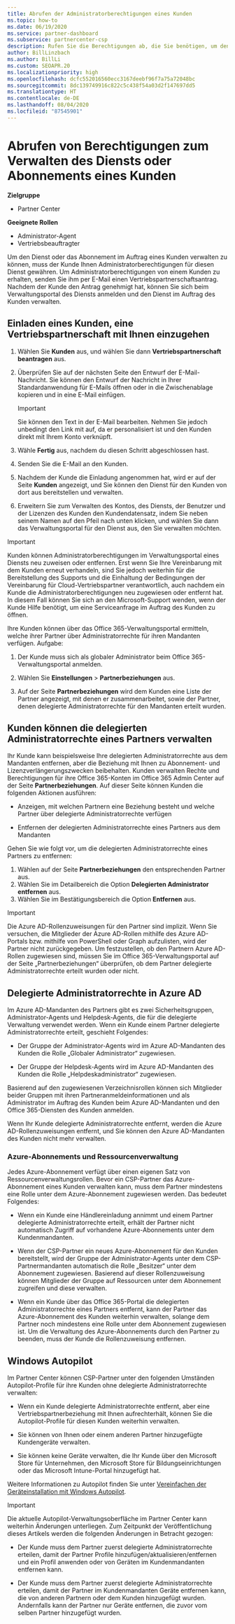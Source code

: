 ```yaml
---
title: Abrufen der Administratorberechtigungen eines Kunden
ms.topic: how-to
ms.date: 06/19/2020
ms.service: partner-dashboard
ms.subservice: partnercenter-csp
description: Rufen Sie die Berechtigungen ab, die Sie benötigen, um den Dienst oder das Abonnement eines Kunden in seinem Namen zu verwalten. Erfahren Sie, wie Berechtigungen erteilt, widerrufen und verwaltet werden.
author: BillLinzbach
ms.author: BillLi
ms.custom: SEOAPR.20
ms.localizationpriority: high
ms.openlocfilehash: dcfc552016560ecc3167deebf96f7a75a72048bc
ms.sourcegitcommit: 8dc139749916c822c5c438f54a03d2f147697dd5
ms.translationtype: HT
ms.contentlocale: de-DE
ms.lasthandoff: 08/04/2020
ms.locfileid: "87545901"
---
```

# <a name="obtain-permissions-to-manage-a-customers-service-or-subscription"></a>Abrufen von Berechtigungen zum Verwalten des Diensts oder Abonnements eines Kunden

**Zielgruppe**

- Partner Center

**Geeignete Rollen**

- Administrator-Agent
- Vertriebsbeauftragter

Um den Dienst oder das Abonnement im Auftrag eines Kunden verwalten zu können, muss der Kunde Ihnen Administratorberechtigungen für diesen Dienst gewähren. Um Administratorberechtigungen von einem Kunden zu erhalten, senden Sie ihm per E-Mail einen Vertriebspartnerschaftsantrag. Nachdem der Kunde den Antrag genehmigt hat, können Sie sich beim Verwaltungsportal des Diensts anmelden und den Dienst im Auftrag des Kunden verwalten. 

## <a name="invite-a-customer-to-establish-a-reseller-relationship-with-you"></a>Einladen eines Kunden, eine Vertriebspartnerschaft mit Ihnen einzugehen

1.  Wählen Sie **Kunden** aus, und wählen Sie dann **Vertriebspartnerschaft beantragen** aus.

2.  Überprüfen Sie auf der nächsten Seite den Entwurf der E-Mail-Nachricht. Sie können den Entwurf der Nachricht in Ihrer Standardanwendung für E-Mails öffnen oder in die Zwischenablage kopieren und in eine E-Mail einfügen. 

    >[!IMPORTANT]
    >Sie können den Text in der E-Mail bearbeiten. Nehmen Sie jedoch unbedingt den Link mit auf, da er personalisiert ist und den Kunden direkt mit Ihrem Konto verknüpft. 
    
3.  Wähle **Fertig** aus, nachdem du diesen Schritt abgeschlossen hast.

4.  Senden Sie die E-Mail an den Kunden.

5.  Nachdem der Kunde die Einladung angenommen hat, wird er auf der Seite **Kunden** angezeigt, und Sie können den Dienst für den Kunden von dort aus bereitstellen und verwalten.

6.  Erweitern Sie zum Verwalten des Kontos, des Diensts, der Benutzer und der Lizenzen des Kunden den Kundendatensatz, indem Sie neben seinem Namen auf den Pfeil nach unten klicken, und wählen Sie dann das Verwaltungsportal für den Dienst aus, den Sie verwalten möchten.

>[!IMPORTANT]  
>Kunden können Administratorberechtigungen im Verwaltungsportal eines Diensts neu zuweisen oder entfernen. Erst wenn Sie Ihre Vereinbarung mit dem Kunden erneut verhandeln, sind Sie jedoch weiterhin für die Bereitstellung des Supports und die Einhaltung der Bedingungen der Vereinbarung für Cloud-Vertriebspartner verantwortlich, auch nachdem ein Kunde die Administratorberechtigungen neu zugewiesen oder entfernt hat. In diesem Fall können Sie sich an den Microsoft-Support wenden, wenn der Kunde Hilfe benötigt, um eine Serviceanfrage im Auftrag des Kunden zu öffnen.

Ihre Kunden können über das Office 365-Verwaltungsportal ermitteln, welche ihrer Partner über Administratorrechte für ihren Mandanten verfügen. Aufgabe:

1. Der Kunde muss sich als globaler Administrator beim Office 365-Verwaltungsportal anmelden.

2. Wählen Sie **Einstellungen** > **Partnerbeziehungen** aus.

3. Auf der Seite **Partnerbeziehungen** wird dem Kunden eine Liste der Partner angezeigt, mit denen er zusammenarbeitet, sowie der Partner, denen delegierte Administratorrechte für den Mandanten erteilt wurden.

## <a name="customers-can-manage-a-partners-delegated-admin-privileges"></a>Kunden können die delegierten Administratorrechte eines Partners verwalten 

Ihr Kunde kann beispielsweise Ihre delegierten Administratorrechte aus dem Mandanten entfernen, aber die Beziehung mit Ihnen zu Abonnement- und Lizenzverlängerungszwecken beibehalten. Kunden verwalten Rechte und Berechtigungen für ihre Office 365-Konten im Office 365 Admin Center auf der Seite **Partnerbeziehungen**. Auf dieser Seite können Kunden die folgenden Aktionen ausführen:

- Anzeigen, mit welchen Partnern eine Beziehung besteht und welche Partner über delegierte Administratorrechte verfügen

- Entfernen der delegierten Administratorrechte eines Partners aus dem Mandanten

Gehen Sie wie folgt vor, um die delegierten Administratorrechte eines Partners zu entfernen:

1. Wählen auf der Seite **Partnerbeziehungen** den entsprechenden Partner aus.
2. Wählen Sie im Detailbereich die Option **Delegierten Administrator entfernen** aus.
3. Wählen Sie im Bestätigungsbereich die Option **Entfernen** aus.

>[!IMPORTANT]  
>Die Azure AD-Rollenzuweisungen für den Partner sind implizit. Wenn Sie versuchen, die Mitglieder der Azure AD-Rollen mithilfe des Azure AD-Portals bzw. mithilfe von PowerShell oder Graph aufzulisten, wird der Partner nicht zurückgegeben. Um festzustellen, ob den Partnern Azure AD-Rollen zugewiesen sind, müssen Sie im Office 365-Verwaltungsportal auf der Seite „Partnerbeziehungen“ überprüfen, ob dem Partner delegierte Administratorrechte erteilt wurden oder nicht.

## <a name="delegated-admin-privileges-in-azure-ad"></a>Delegierte Administratorrechte in Azure AD 

Im Azure AD-Mandanten des Partners gibt es zwei Sicherheitsgruppen, Administrator-Agents und Helpdesk-Agents, die für die delegierte Verwaltung verwendet werden. Wenn ein Kunde einem Partner delegierte Administratorrechte erteilt, geschieht Folgendes:

- Der Gruppe der Administrator-Agents wird im Azure AD-Mandanten des Kunden die Rolle „Globaler Administrator“ zugewiesen.

- Der Gruppe der Helpdesk-Agents wird im Azure AD-Mandanten des Kunden die Rolle „Helpdeskadministrator“ zugewiesen.

Basierend auf den zugewiesenen Verzeichnisrollen können sich Mitglieder beider Gruppen mit ihren Partneranmeldeinformationen und als Administrator im Auftrag des Kunden beim Azure AD-Mandanten und den Office 365-Diensten des Kunden anmelden.

Wenn Ihr Kunde delegierte Administratorrechte entfernt, werden die Azure AD-Rollenzuweisungen entfernt, und Sie können den Azure AD-Mandanten des Kunden nicht mehr verwalten.

### <a name="azure-subscriptions-and-resource-management"></a>Azure-Abonnements und Ressourcenverwaltung

Jedes Azure-Abonnement verfügt über einen eigenen Satz von Ressourcenverwaltungsrollen. Bevor ein CSP-Partner das Azure-Abonnement eines Kunden verwalten kann, muss dem Partner mindestens eine Rolle unter dem Azure-Abonnement zugewiesen werden. Das bedeutet Folgendes:

- Wenn ein Kunde eine Händlereinladung annimmt und einem Partner delegierte Administratorrechte erteilt, erhält der Partner nicht automatisch Zugriff auf vorhandene Azure-Abonnements unter dem Kundenmandanten.

- Wenn der CSP-Partner ein neues Azure-Abonnement für den Kunden bereitstellt, wird der Gruppe der Administrator-Agents unter dem CSP-Partnermandanten automatisch die Rolle „Besitzer“ unter dem Abonnement zugewiesen. Basierend auf dieser Rollenzuweisung können Mitglieder der Gruppe auf Ressourcen unter dem Abonnement zugreifen und diese verwalten.

- Wenn ein Kunde über das Office 365-Portal die delegierten Administratorrechte eines Partners entfernt, kann der Partner das Azure-Abonnement des Kunden weiterhin verwalten, solange dem Partner noch mindestens eine Rolle unter dem Abonnement zugewiesen ist. Um die Verwaltung des Azure-Abonnements durch den Partner zu beenden, muss der Kunde die Rollenzuweisung entfernen.

## <a name="windows-autopilot"></a>Windows Autopilot

Im Partner Center können CSP-Partner unter den folgenden Umständen Autopilot-Profile für ihre Kunden ohne delegierte Administratorrechte verwalten: 

- Wenn ein Kunde delegierte Administratorrechte entfernt, aber eine Vertriebspartnerbeziehung mit Ihnen aufrechterhält, können Sie die Autopilot-Profile für diesen Kunden weiterhin verwalten.

- Sie können von Ihnen oder einem anderen Partner hinzugefügte Kundengeräte verwalten. 

- Sie können keine Geräte verwalten, die Ihr Kunde über den Microsoft Store für Unternehmen, den Microsoft Store für Bildungseinrichtungen oder das Microsoft Intune-Portal hinzugefügt hat.

Weitere Informationen zu Autopilot finden Sie unter [Vereinfachen der Geräteinstallation mit Windows Autopilot](autopilot.md).

>[!IMPORTANT]  
>Die aktuelle Autopilot-Verwaltungsoberfläche im Partner Center kann weiterhin Änderungen unterliegen. Zum Zeitpunkt der Veröffentlichung dieses Artikels werden die folgenden Änderungen in Betracht gezogen:

- Der Kunde muss dem Partner zuerst delegierte Administratorrechte erteilen, damit der Partner Profile hinzufügen/aktualisieren/entfernen und ein Profil anwenden oder von Geräten im Kundenmandanten entfernen kann.

- Der Kunde muss dem Partner zuerst delegierte Administratorrechte erteilen, damit der Partner im Kundenmandanten Geräte entfernen kann, die von anderen Partnern oder dem Kunden hinzugefügt wurden. Andernfalls kann der Partner nur Geräte entfernen, die zuvor vom selben Partner hinzugefügt wurden.
